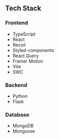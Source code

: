 ## Tech Stack

### Frontend

- TypeScript
- React
- Recoil
- Styled-components
- React Query
- Framer Motion
- Vite
- SWC

### Backend

- Python
- Flask

### Database

- MongoDB
- Mongoose
